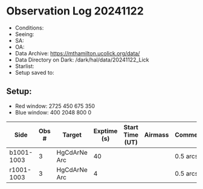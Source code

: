 # Observation Log 20241122

* Conditions: 
* Seeing: 
* SA: 
* OA: 
* Data Archive: https://mthamilton.ucolick.org/data/
* Data Directory on Dark: /dark/hal/data/20241122_Lick
* Starlist: 
* Setup saved to: 

## Setup: 
* Red window: 2725 450 675 350
* Blue window: 400 2048 800 0

| Side | Obs #     | Target    | Exptime (s) | Start Time (UT) | Airmass | Comments                                                   |
|------|-----------|-----------|-------------|-----------------|---------|------------------------------------------------------------|
|b1001-1003|3|HgCdArNe Arc      |40| ||0.5 arcsec|
|r1001-1003|3|HgCdArNe Arc     |4| ||0.5 arcsec|
